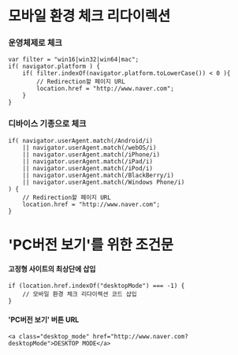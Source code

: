 # 모바일 환경 체크 리다이렉션

### 운영체제로 체크
~~~~
var filter = "win16|win32|win64|mac";
if( navigator.platform ) {
    if( filter.indexOf(navigator.platform.toLowerCase()) < 0 ){
        // Redirection할 페이지 URL
        location.href = "http://www.naver.com";
    }
}
~~~~

### 디바이스 기종으로 체크
~~~~
if( navigator.userAgent.match(/Android/i)
    || navigator.userAgent.match(/webOS/i)
    || navigator.userAgent.match(/iPhone/i)
    || navigator.userAgent.match(/iPad/i)
    || navigator.userAgent.match(/iPod/i)
    || navigator.userAgent.match(/BlackBerry/i)
    || navigator.userAgent.match(/Windows Phone/i)
) {
    // Redirection할 페이지 URL
    location.href = "http://www.naver.com";
}
~~~~

# 'PC버전 보기'를 위한 조건문

#### 고정형 사이트의 최상단에 삽입
~~~~
if (location.href.indexOf("desktopMode") === -1) {
    // 모바일 환경 체크 리다이렉션 코드 삽입
}
~~~~

#### 'PC버전 보기' 버튼 URL
~~~~
<a class="desktop_mode" href="http://www.naver.com?desktopMode">DESKTOP MODE</a>
~~~~
